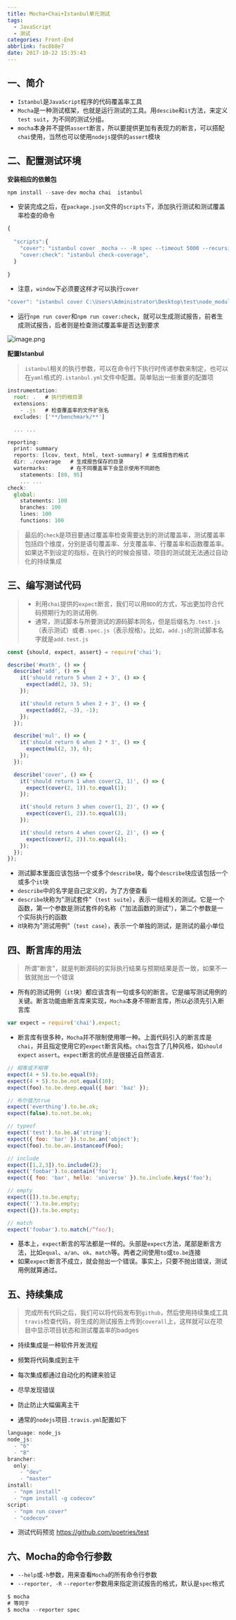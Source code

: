 ```yaml
---
title: Mocha+Chai+Istanbul单元测试
tags:
  - JavaScript
  - 测试
categories: Front-End
abbrlink: fac8b8e7
date: 2017-10-22 15:35:43
---
```



一、简介
---

- `Istanbul`是`JavaScript`程序的代码覆盖率工具
- `Mocha`是一种测试框架，也就是运行测试的工具。用`descibe`和`it`方法，来定义`test suit`，为不同的测试分组。
- `mocha`本身并不提供`assert`断言，所以要提供更加有表现力的断言，可以搭配`chai`使用，当然也可以使用`nodejs`提供的`assert`模块

二、配置测试环境
---

**安装相应的依赖包**

```js
npm install --save-dev mocha chai  istanbul
```

- 安装完成之后，在`package.json`文件的`scripts`下，添加执行测试和测试覆盖率检查的命令

```js
{
  
  "scripts":{
    "cover": "istanbul cover _mocha -- -R spec --timeout 5000 --recursive",
    "cover:check": "istanbul check-coverage",
  }
  
}
```
- 注意，`window`下必须要这样才可以执行`cover`

```js
"cover": "istanbul cover C:\Users\Administrator\Desktop\test\node_modules\mocha\bin\_mocha --reporter test/mocha.js"
```


- 运行`npm run cover`和`npm run cover:check`，就可以生成测试报告，前者生成测试报告，后者则是检查测试覆盖率是否达到要求

![image.png](http://upload-images.jianshu.io/upload_images/1480597-97b4892849c032af.png?imageMogr2/auto-orient/strip%7CimageView2/2/w/1240)


**配置Istanbul**

> `istanbul`相关的执行参数，可以在命令行下执行时传递参数来制定，也可以在`yaml`格式的`.istanbul.yml`文件中配置。简单贴出一些重要的配置项

```js
instrumentation:
  root: .   # 执行的根目录
  extensions:
    - .js   # 检查覆盖率的文件扩张名
  excludes: ['**/benchmark/**']

  ... ...

reporting:
  print: summary
  reports: [lcov, text, html, text-summary] # 生成报告的格式
  dir: ./coverage   # 生成报告保存的目录
  watermarks:       # 在不同覆盖率下会显示使用不同颜色
    statements: [80, 95]
    ... ...
check:
  global:
    statements: 100
    branches: 100
    lines: 100
    functions: 100
```

> 最后的`check`是项目要通过覆盖率检查需要达到的测试覆盖率，测试覆盖率包括四个维度，分别是语句覆盖率、分支覆盖率、行覆盖率和函数覆盖率。如果达不到设定的指标，在执行的时候会报错，项目的测试就无法通过自动化的持续集成

三、编写测试代码
---

> - 利用`chai`提供的`expect`断言，我们可以用`BDD`的方式，写出更加符合代码预期行为的测试用例.
> - 通常，测试脚本与所要测试的源码脚本同名，但是后缀名为`.test.js`（表示测试）或者`.spec.js`（表示规格）。比如，`add.js`的测试脚本名字就是`add.test.js`

```js
const {should, expect, assert} = require('chai');

describe('#math', () => {
  describe('add', () => {
    it('should return 5 when 2 + 3', () => {
      expect(add(2, 3), 5);
    });

    it('should return 5 when 2 + 3', () => {
      expect(add(2, -3), -1);
    });
  });

  describe('mul', () => {
    it('should return 6 when 2 * 3', () => {
      expect(mul(2, 3), 6);
    });
  });

  describe('cover', () => {
    it('should return 1 when cover(2, 1)', () => {
      expect(cover(2, 1)).to.equal(1);
    });

    it('should return 3 when cover(1, 2)', () => {
      expect(cover(1, 2)).to.equal(3);
    });

    it('should return 4 when cover(2, 2)', () => {
      expect(cover(2, 2)).to.equal(4);
    });
  });
});
```

- 测试脚本里面应该包括一个或多个`describe`块，每个`describe`块应该包括一个或多个`it`块
- `describe`中的名字是自己定义的，为了方便查看
- `describe`块称为"测试套件"（`test suite`），表示一组相关的测试。它是一个函数，第一个参数是测试套件的名称（"加法函数的测试"），第二个参数是一个实际执行的函数
- it块称为"测试用例"（`test case`），表示一个单独的测试，是测试的最小单位


四、断言库的用法
---

> 所谓"断言"，就是判断源码的实际执行结果与预期结果是否一致，如果不一致就抛出一个错误

- 所有的测试用例（`it`块）都应该含有一句或多句的断言。它是编写测试用例的关键。断言功能由断言库来实现，`Mocha`本身不带断言库，所以必须先引入断言库

```js
var expect = require('chai').expect;
```

- 断言库有很多种，`Mocha`并不限制使用哪一种。上面代码引入的断言库是`chai`，并且指定使用它的`expect`断言风格。`chai`包含了几种风格，如`should` `expect` `assert`。`expect`断言的优点是很接近自然语言.

```js
// 相等或不相等
expect(4 + 5).to.be.equal(9);
expect(4 + 5).to.be.not.equal(10);
expect(foo).to.be.deep.equal({ bar: 'baz' });

// 布尔值为true
expect('everthing').to.be.ok;
expect(false).to.not.be.ok;

// typeof
expect('test').to.be.a('string');
expect({ foo: 'bar' }).to.be.an('object');
expect(foo).to.be.an.instanceof(Foo);

// include
expect([1,2,3]).to.include(2);
expect('foobar').to.contain('foo');
expect({ foo: 'bar', hello: 'universe' }).to.include.keys('foo');

// empty
expect([]).to.be.empty;
expect('').to.be.empty;
expect({}).to.be.empty;

// match
expect('foobar').to.match(/^foo/);
```

- 基本上，`expect`断言的写法都是一样的。头部是`expect`方法，尾部是断言方法，比如`equal`、`a/an`、`ok`、`match`等。两者之间使用`to`或`to.be`连接
- 如果`expect`断言不成立，就会抛出一个错误。事实上，只要不抛出错误，测试用例就算通过。


五、持续集成
---

> 完成所有代码之后，我们可以将代码发布到`github`，然后使用持续集成工具`travis`检查代码，将生成的测试报告上传到`coverall`上，这样就可以在项目中显示项目状态和测试覆盖率的badges

- 持续集成是一种软件开发流程
- 频繁将代码集成到主干
- 每次集成都通过自动化的构建来验证
- 尽早发现错误
- 防止防止大幅偏离主干

- 通常的`nodejs`项目`.travis.yml`配置如下

```js
language: node_js
node_js:
  - "6"
  - "8"
brancher:
  only:
    - "dev"
    - "master"
install:
  - "npm install"
  - "npm install -g codecov"
script:
  - "npm run cover"
  - "codecov"

```

- 测试代码预览 https://github.com/poetries/test


六、Mocha的命令行参数
---

- `--help`或`-h`参数，用来查看`Mocha`的所有命令行参数
- `--reporter, -R` `--reporter`参数用来指定测试报告的格式，默认是`spec`格式

```js
$ mocha
# 等同于
$ mocha --reporter spec
```


